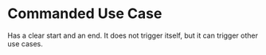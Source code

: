 # Commanded Use Case

Has a clear start and an end. It does not trigger itself, but it can trigger other use cases.

